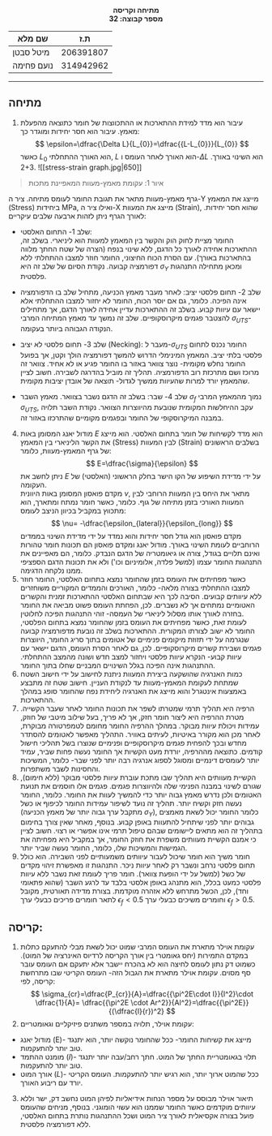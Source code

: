 
**<center> מתיחה וקריסה</center>**
**<center>מספר קבוצה: 32</center>**

| שם מלא     | ת.ז       |
| ---------- | --------- |
| מיטל סבטן  | 206391807 |
| נועם פחימה | 314942962 |

---
## מתיחה
1. עיבור הוא מדד למידת ההתארכות או ההתכווצות של חומר כתוצאה מהפעלת מאמץ. עיבור הוא חסר יחידות ומוגדר כך:
$$
\epsilon=\dfrac{\Delta L}{L_{0}}=\dfrac{{L-L_{0}}}{L_{0}}
$$
כאשר $L_{0}$ הוא האורך ההתחלתי, $L$ הוא האורך לאחר העומס ו-$\Delta L$ הוא השינוי באורך. 
2+3. 
![[stress-strain graph.jpg|650]]
> איור 1: עקומת מאמץ-מעוות המאפיינת מתכות


גרף מאמץ-מעוות מתאר את תגובת החומר לעומס מתיחה. ציר ה-Y מייצג את המאמץ (Stress) ביחידות MPa, ואילו ציר ה-X מייצג את המעוות (Strain), שהוא חסר יחידות. לאורך הגרף ניתן לזהות ארבעה שלבים עיקריים:

- שלב 1- התחום האלסטי:  
	החומר מציית לחוק הוק והקשר בין המאמץ למעוות הוא ליניארי. בשלב זה, ההתארכות אחידה לאורך כל הדגם, ללא שינוי בנפח (הצרה של שטח החתך מלווה בהתארכות באורך). עם הסרת הכוח החיצוני, החומר חוזר למצבו ההתחלתי ללא דפורמציה קבועה. נקודת הסיום של שלב זה היא $\sigma_{Y}$ ומכאן מתחילה התנהגות פלסטית.

- שלב 2- תחום פלסטי יציב: 
	לאחר מעבר מאמץ הכניעה, מתחיל שלב בו הדפורמציה אינה הפיכה. כלומר, גם אם יוסר הכוח, החומר לא יחזור למצבו ההתחלתי אלא יישאר עם עיוות קבוע. בשלב זה ההתארכות עדיין אחידה לאורך הדגם, אך מתחילים להצטבר פגמים מיקרוסקופיים. שלב זה נמשך עד מאמץ המתיחה המרבי $\sigma_{UTS}$​- הנקודה הגבוהה ביותר בעקומה.

- שלב 3- תחום פלסטי לא יציב (Necking): 
	מעבר ל-$\sigma_{UTS}$ החומר נכנס לתחום פלסטי בלתי יציב. המאמץ המינימלי הדרוש להמשך דפורמציה הולך וקטן, אך בפועל החומר נחלש מקומית- נוצר צוואר באזור בו החומר פגיע או לא אחיד. צוואר זה מרוכז ושם מתרכזת רוב הדפורמציה. תהליך זה מוביל בהדרגה לשבירה. חשוב לציין שהמאמץ יורד למרות שהעיוות ממשיך לגדול- תוצאה של אובדן יציבות מקומית.

- שלב 4- שבר: 
	בשלב זה הדגם נשבר בצוואר. מאמץ השבר $\sigma_{f}$​ נמוך מהמאמץ המרבי $\sigma_{UTS}$​, עקב ההיחלשות המקומית שנובעת מהיווצרות הצוואר. נקודת השבר תלויה במבנה המיקרוסקופי של החומר ובפגמים מקומיים שהתרכזו באזור זה.  
	
4. מודול יאנג המסומן באות $E$ הוא מדד לקשיחות של חומר בתחום האלסטי. הוא מייצג את הקשר הליניארי בין המאמץ (Stress) לבין המעוות (Strain) בשלבים הראשונים של גרף המאמץ-מעוות, כלומר:
$$
E=\dfrac{\sigma}{\epsilon}
$$
ניתן לחשב את $E$ על ידי מדידת השיפוע של הקו הישר בחלק הראשוני (האלסטי) של העקומה.  
מקדם פואסון המסומן באות היוונית $\nu$, מתאר את היחס בין המעוות הרוחבי לבין המעוות האורכי בזמן מתיחה של גוף. כלומר, כאשר חומר נמתח ומתארך, הוא מתכווץ במקביל בכיוון הניצב לעומס:
$$
\nu= -\dfrac{\epsilon_{lateral}}{\epsilon_{long}}
$$
מקדם פואסון הוא גודל חסר יחידות והוא נמדד על ידי מדידת השינוי בממדים הרוחביים לעומת השינוי באורך.
מודול יאנג ומקדם פואסון הם תכונות חומר טהורות ואינם תלויים בגודל, צורה או גיאומטריה של הדגם הנבדק. כלומר, הם מאפיינים את התנהגות החומר עצמו (למשל פלדה, אלומיניום וכו') ולא את תכונות הדגם הספציפי ממנו נלקחה הדגימה.  
5. כאשר מפחיתים את העומס בזמן שהחומר נמצא בתחום האלסטי, החומר חוזר למצבו ההתחלתי בצורה מלאה- כלומר, האורכים והממדים המקוריים משוחזרים ללא עיוותים קבועים. הסיבה לכך היא שבתחום האלסטי ההתארכות זמנית והקשרים האטומיים נמתחים אך לא נשברים. לכן, הפחתת העומס פשוט מביאה את החומר בחזרה לאורך אותו מסלול ליניארי של העמסה- זוהי התנהגות הפיכה לחלוטין.    
לעומת זאת, כאשר מפחיתים את העומס בזמן שהחומר נמצא בתחום הפלסטי, החומר לא ישוב לצורתו המקורית. ההתארכות בשלב זה נובעת מדפורמציה קבועה שנגרמה על ידי תזוזת מיקומים פנימיים של אטומים בתוך סריג החומר, היווצרות פגמים ושבירת קשרים מיקרוסקופיים. לכן, גם לאחר הסרת העומס, הדגם יישאר עם עיוות קבוע- הנקרא עיוות פלסטי ויחזור למצב חדש ושונה מהמצב ההתחלתי. ההתנהגות אינה הפיכה בגלל השינויים המבניים שחלו בתוך החומר.
6. כמות האנרגיה שהושקעה ביצירת המעוות ניתנת לחישוב על ידי חישוב השטח שמתחת לעקומת המאמץ-מעוות עד לנקודת העניין. חישוב שטח זה מתבצע באמצעות אינטגרל והוא מייצג את האנרגיה ליחידת נפח שהחומר סופג במהלך ההתארכות.
7. הרפיה היא תהליך תרמי שמטרתו לשפר את תכונות החומר לאחר שעבר הקשייה. מטרת ההרפיה היא ליצור חומר חזק, אך לא פריך, בעל שילוב מיטבי של חוזק, עמידות ויכולת עיוות מבוקר.
במהלך ההרפיה החומר מחומם לטמפרטורה מבוקרת, לאחר מכן הוא מקורר באיטיות, לעיתים באוויר. התהליך מאפשר לאטומים להסתדר מחדש ובכך להפחית פגמים מיקרוסקופיים ופנימיים שנוצרו בשל תהליכי חישול קודמים. כתוצאה מההרפיה, יורדת מעט הקשיות אך החומר נעשה פחות שביר, עמיד יותר לעומסים דינמיים ומסוגל לספוג אנרגיה רבה יותר לפני שבר- כלומר, המשיכות והחסינות לשבר משתפרות.  
8. הקשיית מעוותים היא תהליך שבו מתכת עוברת עיוות פלסטי מבוקר (ללא חימום), שגורם לשינוי במבנה הפנימי שלה ולהיווצרות פגמים. פגמים אלו חוסמים את תנועת האטומים ולכן נדרש מאמץ גבוה יותר כדי להמשיך לעוות את החומר. כלומר, החומר נעשה חזק וקשיח יותר. תהליך זה נועד לשיפור עמידות החומר לכיפוף או כשל (מתקבל ערך גבוה יותר של מאמץ הכניעה $\sigma_{Y}$), כלומר החומר יכול לשאת מאמצים גבוהים יותר לפני שיתחיל להתעוות באופן קבוע. בנוסף, מאחר שאין צורך בחימום בתהליך זה הוא מתאים ליישומים שבהם טיפול תרמי אינו אפשרי או רצוי. חשוב לציין כי אמנם הקשיית מעוותים משפרת את חוזק החומר, אך במקביל היא מפחיתה את הגמישות והמשיכות שלו, כלומר, החומר נעשה שביר יותר.
9. חומר משיך הוא חומר שיכול לעבור עיוותים משמעותיים לפני השבירה. הוא כולל תחום פלסטי נרחב ונשבר רק לאחר עיוות ניכר. התנהגות זו מאפשרת זיהוי מקדים של כשל (למשל על ידי הופעת צוואר). חומר פריך לעומת זאת נשבר ללא עיוות פלסטי כמעט בכלל, הוא מתנהג באופן אלסטי בלבד עד לרגע השבר (שהוא פתאומי וחד), לכן, הכשל מתרחש ללא אזהרה מוקדמת. בצורת מדידה תאורטית, מקובל לתאר חומרים פריכים כבעלי ערך $\epsilon_{f}<0.5$ וחומרים משיכים כבעלי ערך $\epsilon_{f}>0.5$.  
## קריסה:
1. עקומת אוילר מתארת את העומס המרבי שמוט יכול לשאת מבלי להתעקם כתלות במקדם התמירות (יחס גאומטרי בין אורך הקריסה לרדיוס האינרציה של המוט). כשמוט דק נתון לעומס לחיצה הוא לא בהכרח יישבר אלא יתעקם אם העומס עובר סף מסוים. עקומת אוילר מתארת את הגבול הזה- העומס הקריטי שבו מתרחשת קריסה, לפי:
$$
\sigma_{cr}=\dfrac{P_{cr}}{A}=\dfrac{{\pi^2E\cdot I}}{l^2}\cdot \dfrac{1}{A}= \dfrac{{\pi^2E \cdot Ar^2}}{Al^2}=\dfrac{{\pi^2E}}{(\dfrac{l}{r})^2}
$$
2. עקומת אוילר, תלויה במספר משתנים פיזיקליים וגאומטריים:
- מודול יאנג (E)- מייצג את קשיחות החומר- ככל שהחומר נוקשה יותר, הוא יתנגד טוב יותר להתעקמות.    
- מומנט ההתמד $(I)$- תלוי בגאומטריית החתך של המוט. חתך רחב/עבה יותר יתנגד טוב יותר להתעקמות.
- אורך המוט $(L)$- ככל שהמוט ארוך יותר, הוא רגיש יותר להתעקמות. העומס הקריטי יורד עם ריבוע האורך.
3. תיאור אוילר מבוסס על מספר הנחות אידיאליות לפיהן המוט נחשב דק, ישר וללא עיוותים מוקדמים כאשר החומר שממנו הוא עשוי הומוגני. בנוסף, מניחים שהעומס פועל בצורה אקסיאלית לאורך ציר המוט ושכל ההתנהגות נותרת בתחום האלסטי, ללא דפורמציה פלסטית. 




